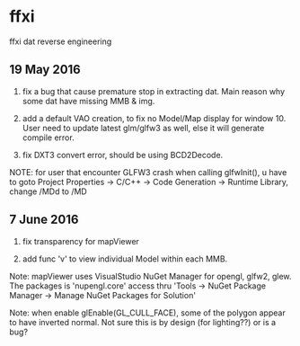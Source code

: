 # ffxi
ffxi dat reverse engineering

19 May 2016
------------
1) fix a bug that cause premature stop in extracting dat.  Main reason why some dat have missing MMB & img.

2) add a default VAO creation, to fix no Model/Map display for window 10.  User need to update latest glm/glfw3 as well, else it will generate compile error.

3) fix DXT3 convert error, should be using BCD2Decode.


NOTE:
for user that encounter GLFW3 crash when calling glfwInit(), u have to goto Project Properties -> C/C++ -> Code Generation ->
Runtime Library, change /MDd to /MD

7 June 2016
------------
1) fix transparency for mapViewer

2) add func 'v' to view individual Model within each MMB.

Note: mapViewer uses VisualStudio NuGet Manager for opengl, glfw2, glew.  The packages is 'nupengl.core'
access thru 'Tools -> NuGet Package Manager -> Manage NuGet Packages for Solution'

Note: when enable glEnable(GL_CULL_FACE), some of the polygon appear to have inverted normal.  Not sure this is by design (for lighting??) or is a bug?
